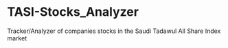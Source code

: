# TASI-Stocks_Analyzer
Tracker/Analyzer of companies stocks in the Saudi Tadawul All Share Index market
